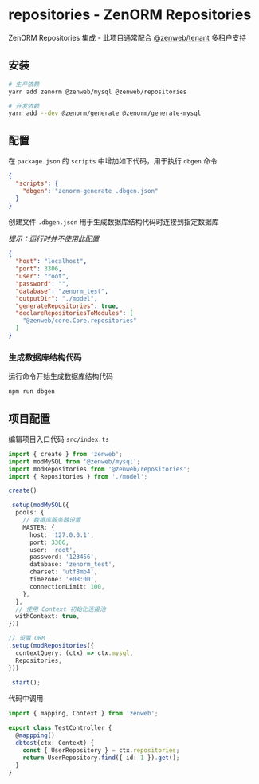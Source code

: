 # repositories - ZenORM Repositories

ZenORM Repositories 集成 - 此项目通常配合 [@zenweb/tenant](tenant) 多租户支持

## 安装

```bash
# 生产依赖
yarn add zenorm @zenweb/mysql @zenweb/repositories

# 开发依赖
yarn add --dev @zenorm/generate @zenorm/generate-mysql
```

## 配置

在 `package.json` 的 `scripts` 中增加如下代码，用于执行 `dbgen` 命令

```json title="package.json"
{
  "scripts": {
    "dbgen": "zenorm-generate .dbgen.json"
  }
}
```

创建文件 `.dbgen.json` 用于生成数据库结构代码时连接到指定数据库

*提示：运行时并不使用此配置*

```json title=".dbgen.json"
{
  "host": "localhost",
  "port": 3306,
  "user": "root",
  "password": "",
  "database": "zenorm_test",
  "outputDir": "./model",
  "generateRepositories": true,
  "declareRepositoriesToModules": [
    "@zenweb/core.Core.repositories"
  ]
}
```

### 生成数据库结构代码

运行命令开始生成数据库结构代码
```bash
npm run dbgen
```

## 项目配置

编辑项目入口代码 `src/index.ts`

```ts title="src/index.ts"
import { create } from 'zenweb';
import modMySQL from '@zenweb/mysql';
import modRepositories from '@zenweb/repositories';
import { Repositories } from './model';

create()

.setup(modMySQL({
  pools: {
    // 数据库服务器设置
    MASTER: {
      host: '127.0.0.1',
      port: 3306,
      user: 'root',
      password: '123456',
      database: 'zenorm_test',
      charset: 'utf8mb4',
      timezone: '+08:00',
      connectionLimit: 100,
    },
  },
  // 使用 Context 初始化连接池
  withContext: true,
}))

// 设置 ORM
.setup(modRepositories({
  contextQuery: (ctx) => ctx.mysql,
  Repositories,
}))

.start();
```

代码中调用

```ts title="src/controller/test.ts"
import { mapping, Context } from 'zenweb';

export class TestController {
  @mappping()
  dbtest(ctx: Context) {
    const { UserRepository } = ctx.repositories;
    return UserRepository.find({ id: 1 }).get();
  }
}
```
